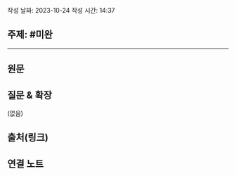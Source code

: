 작성 날짜: 2023-10-24
작성 시간: 14:37

## 주제: #미완

----
## 원문


## 질문 & 확장

(없음)

## 출처(링크)


## 연결 노트











